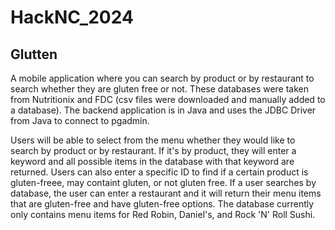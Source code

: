 # HackNC_2024

## Glutten
A mobile application where you can search by product or by restaurant to search whether they are gluten free or not. These databases were taken from Nutritionix and FDC (csv files were downloaded and manually added to a database). The backend application is in Java and uses the JDBC Driver from Java to connect to pgadmin.

Users will be able to select from the menu whether they would like to search by product or by restaurant. If it's by product, they will enter a keyword and all possible items in the database with that keyword are returned. Users can also enter a specific ID to find if a certain product is gluten-freee, may containt gluten, or not gluten free. If a user searches by database, the user can enter a restaurant and it will return their menu items that are gluten-free and have gluten-free options. The database currently only contains menu items for Red Robin, Daniel's, and Rock 'N' Roll Sushi. 
